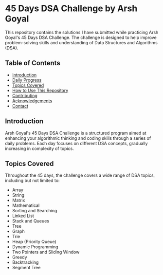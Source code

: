 # 45 Days DSA Challenge by Arsh Goyal

This repository contains the solutions I have submitted while practicing Arsh Goyal's 45 Days DSA Challenge. The challenge is designed to help improve problem-solving skills and understanding of Data Structures and Algorithms (DSA).

## Table of Contents

- [Introduction](#introduction)
- [Daily Progress](#daily-progress)
- [Topics Covered](#topics-covered)
- [How to Use This Repository](#how-to-use-this-repository)
- [Contributing](#contributing)
- [Acknowledgements](#acknowledgements)
- [Contact](#contact)

## Introduction

Arsh Goyal's 45 Days DSA Challenge is a structured program aimed at enhancing your algorithmic thinking and coding skills through a series of daily problems. Each day focuses on different DSA concepts, gradually increasing in complexity of topics.

## Topics Covered

Throughout the 45 days, the challenge covers a wide range of DSA topics, including but not limited to:

- Array
- String
- Matrix
- Mathematical
- Sorting and Searching
- Linked List
- Stack and Queues
- Tree
- Graph
- Trie
- Heap (Priority Queue)
- Dynamic Programming
- Two Pointers and Sliding Window
- Greedy
- Backtracking
- Segment Tree
